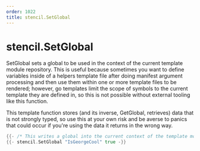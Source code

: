 ```yaml
---
order: 1022
title: stencil.SetGlobal
---
```


<!-- Generated by tools/docgen. DO NOT EDIT. -->

# stencil.SetGlobal

SetGlobal sets a global to be used in the context of the current
template module repository. This is useful because sometimes you want to
define variables inside of a helpers template file after doing manifest
argument processing and then use them within one or more template files
to be rendered; however, go templates limit the scope of symbols to the
current template they are defined in, so this is not possible without
external tooling like this function.

This template function stores (and its inverse, GetGlobal, retrieves)
data that is not strongly typed, so use this at your own risk and be
averse to panics that could occur if you're using the data it returns in
the wrong way.

```go
{{- /* This writes a global into the current context of the template module repository */}}
{{- stencil.SetGlobal "IsGeorgeCool" true -}}
```
